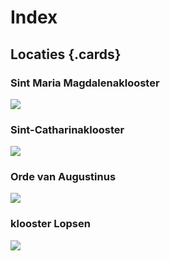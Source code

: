 # Index

## Locaties {.cards}

### Sint Maria Magdalenaklooster

![](https://iiif.juncture-digital.org/thumbnail/wc:)

### Sint-Catharinaklooster
![](https://iiif.juncture-digital.org/thumbnail/wc:)

### Orde van Augustinus
![](https://iiif.juncture-digital.org/thumbnail/wc:)

### klooster Lopsen
![](https://iiif.juncture-digital.org/thumbnail/wc:)